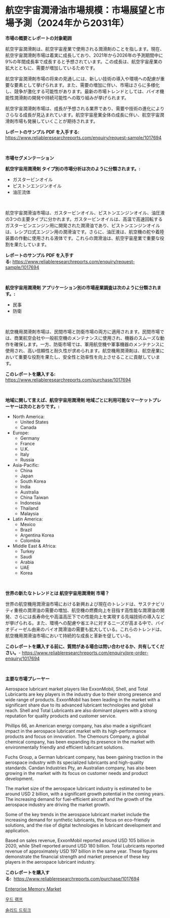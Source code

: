 <p><h1>航空宇宙潤滑油市場規模：市場展望と市場予測（2024年から2031年）</h1></p><p><strong>市場の概要とレポートの対象範囲</strong></p>
<p><p>航空宇宙潤滑剤は、航空宇宙産業で使用される潤滑剤のことを指します。現在、航空宇宙潤滑剤市場は着実に成長しており、2021年から2026年の予測期間中に9%の年間成長率で成長すると予想されています。この成長は、航空宇宙産業の拡大とともに、需要が増加しているためです。</p><p>航空宇宙潤滑剤市場の将来の見通しには、新しい技術の導入や環境への配慮が重要な要素として挙げられます。また、需要の増加に伴い、市場はさらに多様化し、競争が激化する可能性があります。最新の市場トレンドとしては、バイオ機能性潤滑剤の開発や持続可能性への取り組みが挙げられます。</p><p>航空宇宙潤滑剤市場は、成長が予想される業界であり、需要や技術の進化によりさらなる成長が見込まれています。航空宇宙産業全体の成長に伴い、航空宇宙潤滑剤市場も発展していくことが期待されます。</p></p>
<p><strong>レポートのサンプル PDF を入手する:</strong> <a href="https://www.reliableresearchreports.com/enquiry/request-sample/1017694">https://www.reliableresearchreports.com/enquiry/request-sample/1017694</a></p>
<p>&nbsp;</p>
<p><strong>市場セグメンテーション</strong></p>
<p><strong>航空宇宙用潤滑剤 タイプ別の市場分析は次のように分類されます。:</strong></p>
<p><ul><li>ガスタービンオイル</li><li>ピストンエンジンオイル</li><li>油圧流体</li></ul></p>
<p>&nbsp;</p>
<p><p>航空宇宙潤滑油市場は、ガスタービンオイル、ピストンエンジンオイル、油圧液の3つの主要タイプに分かれます。ガスタービンオイルは、高温で高速回転するガスタービンエンジン用に開発された潤滑油であり、ピストンエンジンオイルは、レシプロ式エンジン用の潤滑油です。さらに、油圧液は、航空機の舵や着陸装置の作動に使用される液体です。これらの潤滑油は、航空宇宙産業で重要な役割を果たしています。</p></p>
<p><strong>レポートのサンプル PDF を入手する:</strong>&nbsp;<a href="https://www.reliableresearchreports.com/enquiry/request-sample/1017694">https://www.reliableresearchreports.com/enquiry/request-sample/1017694</a></p>
<p>&nbsp;</p>
<p><strong> 航空宇宙用潤滑剤 アプリケーション別の市場産業調査は次のように分類されます。:</strong></p>
<p><ul><li>民事</li><li>防衛</li></ul></p>
<p>&nbsp;</p>
<p><p>航空機用潤滑剤市場は、民間市場と防衛市場の両方に適用されます。民間市場では、商業航空会社や一般航空機のメンテナンスに使用され、機器のスムーズな動作を確保します。一方、防衛市場では、軍用航空機や軍事機器のメンテナンスに使用され、高い信頼性と耐久性が求められます。航空機用潤滑剤は、航空産業において重要な役割を果たし、安全性と効率性を向上させることに貢献しています。</p></p>
<p><strong>このレポートを購入する:</strong>&nbsp; <a href="https://www.reliableresearchreports.com/purchase/1017694">https://www.reliableresearchreports.com/purchase/1017694</a></p>
<p>&nbsp;</p>
<p><strong>地域に関して言えば、航空宇宙用潤滑剤 地域ごとに利用可能なマーケットプレーヤーは次のとおりです。:</strong></p>
<p><ul>
    <li>
        North America:
        <ul>
            <li>United States</li>
            <li>Canada</li>
        </ul>
    </li>
    <li>
        Europe:
        <ul>
            <li>Germany</li>
            <li>France</li>
            <li>U.K.</li>
            <li>Italy</li>
            <li>Russia</li>
        </ul>
    </li>
    <li>
        Asia-Pacific:
        <ul>
            <li>China</li>
            <li>Japan</li>
            <li>South Korea</li>
            <li>India</li>
            <li>Australia</li>
            <li>China Taiwan</li>
            <li>Indonesia</li>
            <li>Thailand</li>
            <li>Malaysia</li>
        </ul>
    </li>
    <li>
        Latin America:
        <ul>
            <li>Mexico</li>
            <li>Brazil</li>
            <li>Argentina Korea</li>
            <li>Colombia</li>
        </ul>
    </li>
    <li>
        Middle East & Africa:
        <ul>
            <li>Turkey</li>
            <li>Saudi</li>
            <li>Arabia</li>
            <li>UAE</li>
            <li>Korea</li>
        </ul>
    </li>
    </ul></p>
<p>&nbsp;</p>
<p><strong>世界の新たなトレンドとは 航空宇宙用潤滑剤 市場？</strong></p>
<p><p>世界の航空機用潤滑油市場における新興および現在のトレンドは、サステナビリティ重視の潤滑油の需要の増加、航空機の燃費向上を目指す高性能な潤滑油の開発、さらには長寿命化や高温高圧下での性能向上を実現する先端技術の導入などが挙げられる。また、環境への配慮や省エネに対するニーズが高まる中で、バイオディーゼル由来のバイオ潤滑油の需要も拡大している。これらのトレンドは、航空機用潤滑油市場において持続的な成長と革新を促している。</p></p>
<p><strong>このレポートを購入する前に、質問がある場合は問い合わせるか、共有してください。</strong>- <a href="https://www.reliableresearchreports.com/enquiry/pre-order-enquiry/1017694">https://www.reliableresearchreports.com/enquiry/pre-order-enquiry/1017694</a></p>
<p>&nbsp;</p>
<p><strong>主要な市場プレーヤー</strong></p>
<p><p>Aerospace lubricant market players like ExxonMobil, Shell, and Total Lubricants are key players in the industry due to their strong presence and wide range of products. ExxonMobil has been leading in the market with a significant share due to its advanced lubricant technologies and global reach. Shell and Total Lubricants are also dominant players with a strong reputation for quality products and customer service.</p><p>Phillips 66, an American energy company, has also made a significant impact in the aerospace lubricant market with its high-performance products and focus on innovation. The Chemours Company, a global chemical company, has been expanding its presence in the market with environmentally friendly and efficient lubricant solutions.</p><p>Fuchs Group, a German lubricant company, has been gaining traction in the aerospace industry with its specialized lubricants and high-quality standards. Candan Industries Pty, an Australian company, has also been growing in the market with its focus on customer needs and product development.</p><p>The market size of the aerospace lubricant industry is estimated to be around USD 2 billion, with a significant growth potential in the coming years. The increasing demand for fuel-efficient aircraft and the growth of the aerospace industry are driving the market growth.</p><p>Some of the key trends in the aerospace lubricant market include the increasing demand for synthetic lubricants, the focus on eco-friendly solutions, and the rise of digital technologies in lubricant development and application.</p><p>Based on sales revenue, ExxonMobil reported around USD 105 billion in 2020, while Shell reported around USD 180 billion. Total Lubricants reported revenue of approximately USD 197 billion in the same year. These figures demonstrate the financial strength and market presence of these key players in the aerospace lubricant industry.</p></p>
<p><strong>このレポートを購入する:</strong>&nbsp;&nbsp;<a href="https://www.reliableresearchreports.com/purchase/1017694">https://www.reliableresearchreports.com/purchase/1017694</a></p>
<p><p><a href="https://view.publitas.com/reportprime-1/enterprise-memory-market-a-comprehensive-report-of-its-market-share-growth-trends-2023-2030/">Enterprise Memory Market</a></p><p><a href="https://medium.com/@anamurno/%EC%9A%B0%EB%93%9C-%EB%9E%A8%ED%94%84-%EC%8B%9C%EC%9E%A5-%EB%A9%94%ED%8A%B8%EB%A6%AD%EC%8A%A4-%ED%95%B4%EB%8F%85-%EC%8B%9C%EC%9E%A5-%EC%A0%90%EC%9C%A0%EC%9C%A8-%ED%8A%B8%EB%A0%8C%EB%93%9C-%EB%B0%8F-%EC%84%B1%EC%9E%A5-%ED%8C%A8%ED%84%B4-4fae0aaecbc6">우드 램프</a></p><p><a href="https://medium.com/@oflmg4872858/%EA%B3%A0%EC%B2%B4-%EC%9D%8C%EB%A3%8C-%EC%8B%9C%EC%9E%A5-%EC%9C%A0%ED%98%95-%EC%9D%91%EC%9A%A9-%EB%B0%8F-%EC%A7%80%EB%A6%AC%EC%A0%81%EC%9D%B8-%EC%B8%A1%EB%A9%B4%EC%97%90%EC%84%9C%EC%9D%98-%ED%8F%AC%EA%B4%84%EC%A0%81-%ED%8F%89%EA%B0%80-319eec660ab1">솔리드 드링크</a></p></p>
